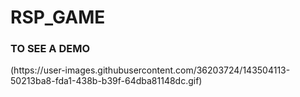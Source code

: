 # RSP_GAME

<h3>TO SEE A DEMO</h3>
(https://user-images.githubusercontent.com/36203724/143504113-50213ba8-fda1-438b-b39f-64dba81148dc.gif)
